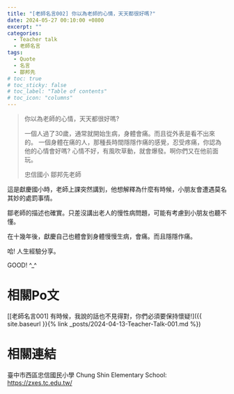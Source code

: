 ```yaml
---
title: "[老師名言002] 你以為老師的心情，天天都很好嗎?"
date: 2024-05-27 00:10:00 +0800
excerpt: ""
categories:
  - Teacher talk
  - 老師名言
tags:
  - Quote
  - 名言
  - 鄒邦先
# toc: true
# toc_sticky: false
# toc_label: "Table of contents"
# toc_icon: "columns"
---
```


> 你以為老師的心情，天天都很好嗎?
> 
> 一個人過了30歲，通常就開始生病，身體會痛。而且從外表是看不出來的。
> 一個身體在痛的人，那種長時間隱隱作痛的感覺，忍受疼痛，你認為他的心情會好嗎?
> 心情不好，有風吹草動，就會爆發。啊你們又在他前面玩。
> 
> 忠信國小 鄒邦先老師

這是獻慶國小時，老師上課突然講到，他想解釋為什麼有時候，小朋友會遭遇莫名其妙的處罰事情。

鄒老師的描述也確實。只差沒講出老人的慢性病問題，可能有考慮到小朋友也聽不懂。

在十幾年後，獻慶自己也體會到身體慢慢生病，會痛。而且隱隱作痛。

哈! 人生經驗分享。

GOOD! ^_^

# 相關Po文

[[老師名言001] 有時候，我說的話也不見得對，你們必須要保持懷疑!]({{ site.baseurl }}{% link _posts/2024-04-13-Teacher-Talk-001.md %})

# 相關連結

臺中市西區忠信國民小學 Chung Shin Elementary School:  
<https://zxes.tc.edu.tw/>
